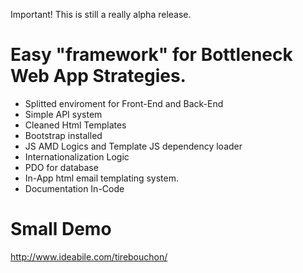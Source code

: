 Important! This is still a really alpha release.

# Easy "framework" for Bottleneck Web App Strategies.
 - Splitted enviroment for Front-End and Back-End
 - Simple API system
 - Cleaned Html Templates
 - Bootstrap installed
 - JS AMD Logics and Template JS dependency loader
 - Internationalization Logic
 - PDO for database
 - In-App html email templating system.
 - Documentation In-Code
 

# Small Demo
http://www.ideabile.com/tirebouchon/